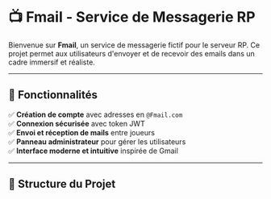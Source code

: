 # 📺 Fmail - Service de Messagerie RP

Bienvenue sur **Fmail**, un service de messagerie fictif pour le serveur RP. Ce projet permet aux utilisateurs d'envoyer et de recevoir des emails dans un cadre immersif et réaliste.

---

## 🚀 Fonctionnalités

✅ **Création de compte** avec adresses en `@Fmail.com`  
✅ **Connexion sécurisée** avec token JWT  
✅ **Envoi et réception de mails** entre joueurs  
✅ **Panneau administrateur** pour gérer les utilisateurs  
✅ **Interface moderne et intuitive** inspirée de Gmail  

---

## 📂 Structure du Projet

